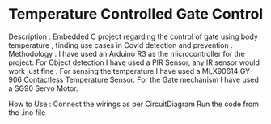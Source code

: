 # Temperature Controlled Gate Control

Description : 
Embedded C project regarding the control of gate using body temperature , finding use cases in Covid detection and prevention .
Methodology : 
I have used an Arduino R3 as the microcontroller for the project. 
For Object detection I have used a PIR Sensor, any IR sensor would work just fine .
For sensing the temperature I have used a MLX90614 GY-906 Contactless Temperature Sensor.
For the Gate mechanism I have used a SG90 Servo Motor. 

How to Use : 
Connect the wirings as per CircuitDiagram 
Run the code from the .ino file 
